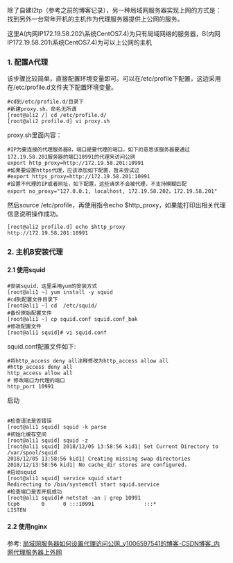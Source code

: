 除了自建l2tp（参考之前的博客记录），另一种局域网服务器实现上网的方式是：找到另外一台常年开机的主机作为代理服务器提供上公网的服务。

这里A(内网IP172.19.58.202\系统CentOS7.4)为只有局域网络的服务器，B(内网IP172.19.58.201\系统CentOS7.4)为可以上公网的主机

### 1. 配置A代理

该步骤比较简单，直接配置环境变量即可。可以在/etc/profile下配置，这边采用在/etc/profile.d文件夹下配置环境变量。
```shell
#cd到/etc/profile.d/目录下
#新建proxy.sh，命名无所谓
[root@ali2 /] cd /etc/profile.d/
[root@ali2 profile.d] vi proxy.sh
```

proxy.sh里面内容：

```shell
#IP为要连接的代理服务器B，端口是要代理的端口，如下的意思该服务器要通过172.19.58.201服务器的端口10991的代理来访问公网
export http_proxy=http://172.19.58.201:10991
#如果要设置https代理，应该添加如下配置，暂未尝试过
#export https_proxy=http://172.19.58.201:10991
#设置不代理的IP或者网址，如下配置，这些请求不会被代理，不支持模糊匹配
export no_proxy="127.0.0.1, localhost, 172.19.58.202，172.19.58.201"
```

然后source /etc/profile，再使用指令echo $http_proxy，如果能打印出相关代理信息说明操作成功。

```shell
[root@ali2 profile.d] echo $http_proxy
http://172.19.58.201:10991
```



### 2. 主机B安装代理

#### 2.1 使用squid

```shell
#安装squid，这里采用yum的安装方式
[root@ali1 ~] yum install -y squid
#cd到配置文件目录下
[root@ali1 ~] cd  /etc/squid/
#备份原始配置文件
[root@ali1 ~] cp squid.conf squid.conf_bak
#修改配置文件
[root@ali1 squid]# vi squid.conf
```

squid.conf配置文件如下:

```shell
#将http_access deny all注释修改为http_access allow all
#http_access deny all
http_access allow all
# 修改端口为代理的端口
http_port 10991
```

启动

```shell

#检查语法是否错误
[root@ali1 squid] squid -k parse
#初始化缓存空间
[root@ali1 squid] squid -z
[root@ali1 squid] 2018/12/05 13:58:56 kid1| Set Current Directory to /var/spool/squid
2018/12/05 13:58:56 kid1| Creating missing swap directories
2018/12/13:58:56 kid1| No cache_dir stores are configured.
#启动squid
[root@ali1 squid] service squid start
Redirecting to /bin/systemctl start squid.service
#检查端口是否开启成功
[root@ali1 squid]# netstat -an | grep 10991
tcp6       0      0 :::10991                :::*                    LISTEN     
```

#### 2.2 使用nginx



参考: [局域网服务器如何设置代理访问公网_y1006597541的博客-CSDN博客_内网代理服务器上外网](https://blog.csdn.net/y1006597541/article/details/100152435)

